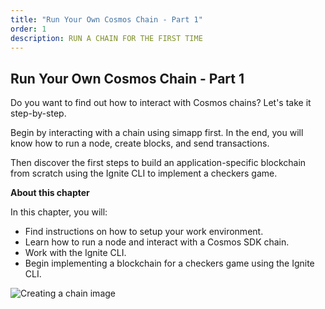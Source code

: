 ```yaml
---
title: "Run Your Own Cosmos Chain - Part 1"
order: 1
description: RUN A CHAIN FOR THE FIRST TIME
---
```


## Run Your Own Cosmos Chain - Part 1

Do you want to find out how to interact with Cosmos chains? Let's take it step-by-step.

Begin by interacting with a chain using simapp first. In the end, you will know how to run a node, create blocks, and send transactions.

Then discover the first steps to build an application-specific blockchain from scratch using the Ignite CLI to implement a checkers game.

<HighlightBox type="learning">

**About this chapter**

In this chapter, you will:

* Find instructions on how to setup your work environment.
* Learn how to run a node and interact with a Cosmos SDK chain.
* Work with the Ignite CLI.
* Begin implementing a blockchain for a checkers game using the Ignite CLI.

</HighlightBox>

![Creating a chain image](/cosmos_dev_portal_module-05-lp.png)

